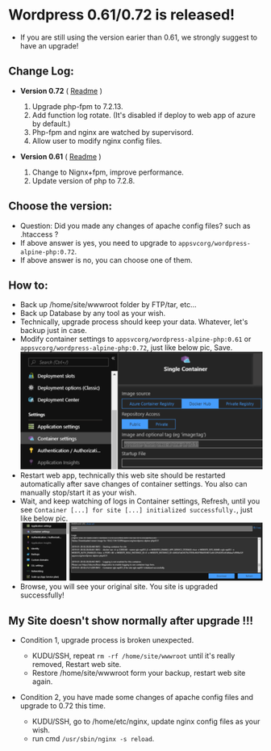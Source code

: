 # Wordpress 0.61/0.72 is released!
- If you are still using the version earier than 0.61, we strongly suggest to have an upgrade!

## Change Log:
- **Version 0.72** ( [Readme](../wordpress-alpine-php/0.72/README.md) )
  1. Upgrade php-fpm to 7.2.13.
  2. Add function log rotate. (It's disabled if deploy to web app of azure by default.)
  3. Php-fpm and nginx are watched by supervisord. 
  4. Allow user to modify nginx config files.

- **Version 0.61** ( [Readme](../wordpress-alpine-php/0.61/README.md) )
  1. Change to Nignx+fpm, improve performance.
  2. Update version of php to 7.2.8.   

## Choose the version:
- Question: Did you made any changes of apache config files? such as .htaccess ?
- If above answer is yes, you need to upgrade to ```appsvcorg/wordpress-alpine-php:0.72```.
- If above answer is no, you can choose one of them.

## How to:
- Back up /home/site/wwwroot folder by FTP/tar, etc...
- Back up Database by any tool as your wish.
- Technically, upgrade process should keep your data. Whatever, let's backup just in case.
- Modify container settings to ```appsvcorg/wordpress-alpine-php:0.61``` or ```appsvcorg/wordpress-alpine-php:0.72```, just like below pic, Save.
![container setting:](../images/upgrade-wordpress-1.png)
- Restart web app, technically this web site should be restarted automatically after save changes of container settings. You also can manually stop/start it as your wish.
- Wait, and keep watching of logs in Container settings, Refresh, until you see ```Container [...] for site [...] initialized successfully.```, just like below pic. 
![Logs:](../images/upgrade-wordpress-2.png)
- Browse, you will see your original site. You site is upgraded successfully!

## My Site doesn't show normally after upgrade !!!
- Condition 1, upgrade process is broken unexpected.
    - KUDU/SSH, repeat ```rm -rf /home/site/wwwroot``` until it's really removed, Restart web site.
    - Restore /home/site/wwwroot form your backup, restart web site again.

- Condition 2, you have made some changes of apache config files and upgrade to 0.72 this time.
    - KUDU/SSH, go to /home/etc/nginx, update nginx config files as your wish.
    - run cmd ```/usr/sbin/nginx -s reload```.
    